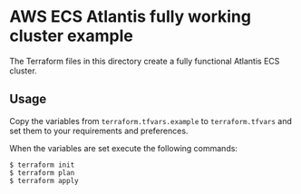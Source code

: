 # AWS ECS Atlantis fully working cluster example

The Terraform files in this directory create a fully functional Atlantis ECS cluster.

## Usage

Copy the variables from `terraform.tfvars.example` to `terraform.tfvars` and set them to your requirements and preferences.

When the variables are set execute the following commands:
```shell
$ terraform init
$ terraform plan
$ terraform apply
```
